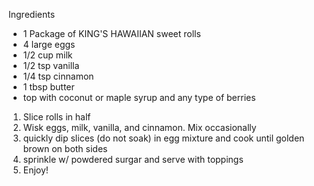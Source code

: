 Ingredients
* 1 Package of KING'S HAWAIIAN sweet rolls
* 4 large eggs
* 1/2 cup milk
* 1/2 tsp vanilla 
* 1/4 tsp cinnamon
* 1 tbsp butter
* top with coconut or maple syrup and any type of berries

1. Slice rolls in half
2. Wisk eggs, milk, vanilla, and cinnamon. Mix occasionally
3. quickly dip slices (do not soak) in egg mixture and cook until golden brown on both sides
4. sprinkle w/ powdered surgar and serve with toppings
5. Enjoy!